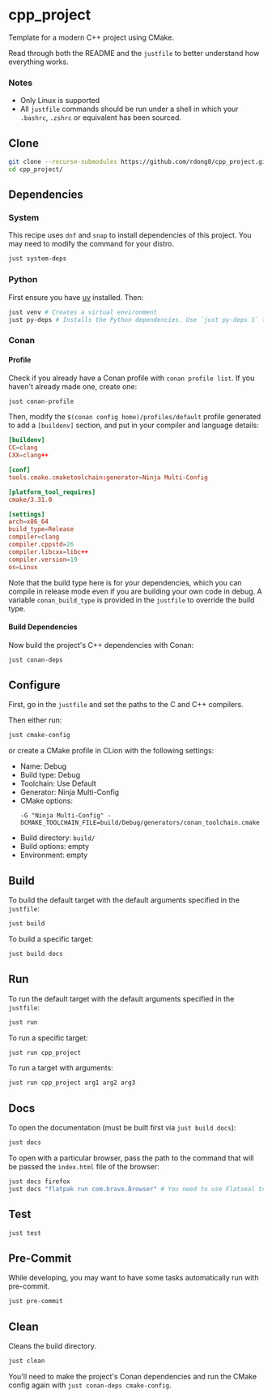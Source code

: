 # cpp_project

Template for a modern C++ project using CMake.

Read through both the README and the `justfile` to better understand how everything works.

### Notes

- Only Linux is supported
- All `justfile` commands should be run under a shell in which your `.bashrc`, `.zshrc` or equivalent has been sourced.

## Clone

```bash
git clone --recurse-submodules https://github.com/rdong8/cpp_project.git
cd cpp_project/
```

## Dependencies

### System

This recipe uses `dnf` and `snap` to install dependencies of this project. You may need to modify the command for your
distro.

```bash
just system-deps
```

### Python

First ensure you have [uv](https://github.com/astral-sh/uv) installed. Then:

```bash
just venv # Creates a virtual environment
just py-deps # Installs the Python dependencies. Use `just py-deps 1` to force a reinstall.
```

### Conan

#### Profile

Check if you already have a Conan profile with `conan profile list`. If you haven't already made one, create one:

```bash
just conan-profile
```

Then, modify the `$(conan config home)/profiles/default` profile generated to add a `[buildenv]` section, and put in
your compiler and language details:

```toml
[buildenv]
CC=clang
CXX=clang++

[conf]
tools.cmake.cmaketoolchain:generator=Ninja Multi-Config

[platform_tool_requires]
cmake/3.31.0

[settings]
arch=x86_64
build_type=Release
compiler=clang
compiler.cppstd=26
compiler.libcxx=libc++
compiler.version=19
os=Linux
```

Note that the build type here is for your dependencies, which you can compile in release mode even if you are building
your own code in debug. A variable `conan_build_type` is provided in the `justfile` to override the build type.

#### Build Dependencies

Now build the project's C++ dependencies with Conan:

```bash
just conan-deps
```

## Configure

First, go in the `justfile` and set the paths to the C and C++ compilers.

Then either run:

```bash
just cmake-config
```

or create a CMake profile in CLion with the following settings:

- Name: Debug
- Build type: Debug
- Toolchain: Use Default
- Generator: Ninja Multi-Config
- CMake options:
    ```
    -G "Ninja Multi-Config" -DCMAKE_TOOLCHAIN_FILE=build/Debug/generators/conan_toolchain.cmake
    ```
- Build directory: `build/`
- Build options: empty
- Environment: empty

## Build

To build the default target with the default arguments specified in the `justfile`:

```bash
just build
```

To build a specific target:

```bash
just build docs
```

## Run

To run the default target with the default arguments specified in the `justfile`:

```bash
just run
```

To run a specific target:

```bash
just run cpp_project
```

To run a target with arguments:

```bash
just run cpp_project arg1 arg2 arg3
```

## Docs

To open the documentation (must be built first via `just build docs`):

```bash
just docs
```

To open with a particular browser, pass the path to the command that will be passed the `index.html` file of the
browser:

```bash
just docs firefox
just docs "flatpak run com.brave.Browser" # You need to use Flatseal to give the flatpak permission in this case
```

## Test

```bash
just test
```

## Pre-Commit

While developing, you may want to have some tasks automatically run with pre-commit.

```bash
just pre-commit
```

## Clean

Cleans the build directory.

```bash
just clean
```

You'll need to make the project's Conan dependencies and run the CMake config again with `just conan-deps cmake-config`.
